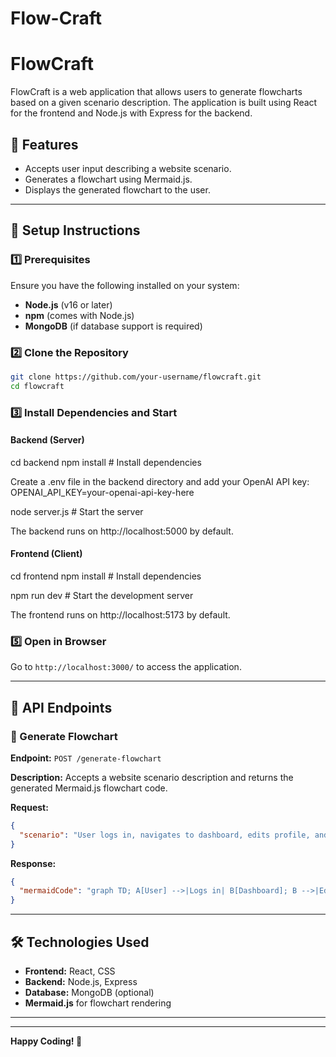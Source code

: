 
# Flow-Craft

# FlowCraft

FlowCraft is a web application that allows users to generate flowcharts based on a given scenario description. The application is built using React for the frontend and Node.js with Express for the backend.

## 🚀 Features
- Accepts user input describing a website scenario.
- Generates a flowchart using Mermaid.js.
- Displays the generated flowchart to the user.

---

## 📌 Setup Instructions

### 1️⃣ Prerequisites
Ensure you have the following installed on your system:
- **Node.js** (v16 or later)
- **npm** (comes with Node.js)
- **MongoDB** (if database support is required)

### 2️⃣ Clone the Repository
```sh
git clone https://github.com/your-username/flowcraft.git
cd flowcraft
```


### 3️⃣ Install Dependencies and Start 
#### Backend (Server)
cd backend
npm install  # Install dependencies

Create a .env file in the backend directory and add your OpenAI API key: 
OPENAI_API_KEY=your-openai-api-key-here

node server.js  # Start the server

The backend runs on http://localhost:5000 by default.


#### Frontend (Client)
cd frontend
npm install  # Install dependencies

npm run dev  # Start the development server

The frontend runs on http://localhost:5173 by default.

### 5️⃣ Open in Browser
Go to `http://localhost:3000/` to access the application.

---

## 📡 API Endpoints

### 🔹 Generate Flowchart
**Endpoint:** `POST /generate-flowchart`

**Description:** Accepts a website scenario description and returns the generated Mermaid.js flowchart code.

**Request:**
```json
{
  "scenario": "User logs in, navigates to dashboard, edits profile, and logs out."
}
```

**Response:**
```json
{
  "mermaidCode": "graph TD; A[User] -->|Logs in| B[Dashboard]; B -->|Edits Profile| C[Profile]; C -->|Logs out| A;"
}
```

---

## 🛠️ Technologies Used
- **Frontend:** React, CSS
- **Backend:** Node.js, Express
- **Database:** MongoDB (optional)
- **Mermaid.js** for flowchart rendering

---



---

**Happy Coding! 🚀**



